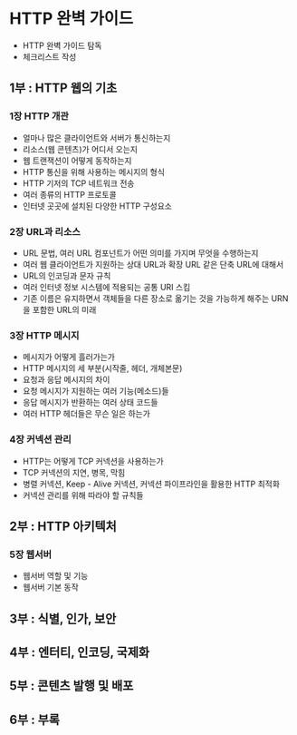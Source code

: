 # HTTP 완벽 가이드
* HTTP 완벽 가이드 탐독
* 체크리스트 작성

## 1부 : HTTP 웹의 기초
### 1장 HTTP 개관
  * 얼마나 많은 클라이언트와 서버가 통신하는지
  * 리소스(웹 콘텐츠)가 어디서 오는지
  * 웹 트랜잭션이 어떻게 동작하는지
  * HTTP 통신을 위해 사용하는 메시지의 형식
  * HTTP 기저의 TCP 네트워크 전송
  * 여러 종류의 HTTP 프로토콜
  * 인터넷 곳곳에 설치된 다양한 HTTP 구성요소
### 2장 URL과 리소스
  * URL 문법, 여러 URL 컴포넌트가 어떤 의미를 가지며 무엇을 수행하는지
  * 여러 웹 클라이언트가 지원하는 상대 URL과 확장 URL 같은 단축 URL에 대해서
  * URL의 인코딩과 문자 규칙
  * 여러 인터넷 정보 시스템에 적용되는 공통 URI 스킴
  * 기존 이름은 유지하면서 객체들을 다른 장소로 옮기는 것을 가능하게 해주는 URN 을 포함한 URL의 미래
### 3장 HTTP 메시지
  * 메시지가 어떻게 흘러가는가
  * HTTP 메시지의 세 부분(시작줄, 헤더, 개체본문)
  * 요청과 응답 메시지의 차이
  * 요청 메시지가 지원하는 여러 기능(메소드)들
  * 응답 메시지가 반환하는 여러 상태 코드들
  * 여러 HTTP 헤더들은 무슨 일은 하는가
### 4장 커넥션 관리
  * HTTP는 어떻게 TCP 커넥션을 사용하는가
  * TCP 커넥션의 지연, 병목, 막힘
  * 병렬 커넥션, Keep - Alive 커넥션, 커넥션 파이프라인을 활용한 HTTP 최적화
  * 커넥션 관리를 위해 따라야 할 규칙들

## 2부 : HTTP 아키텍처
### 5장 웹서버
  * 웹서버 역할 및 기능
  * 웹서버 기본 동작
## 3부 : 식별, 인가, 보안 
## 4부 : 엔터티, 인코딩, 국제화
## 5부 : 콘텐츠 발행 및 배포
## 6부 : 부록
